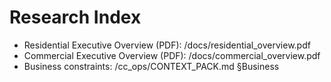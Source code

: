 # Research Index

* Residential Executive Overview (PDF): /docs/residential_overview.pdf
* Commercial Executive Overview (PDF): /docs/commercial_overview.pdf
* Business constraints: /cc_ops/CONTEXT_PACK.md §Business